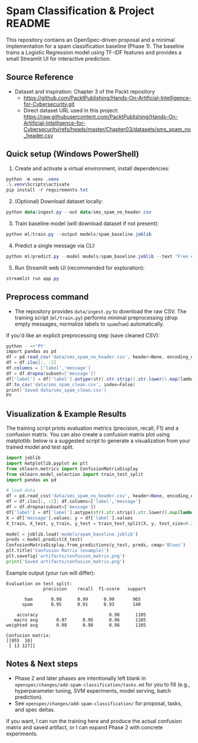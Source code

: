 # Spam Classification & Project README

This repository contains an OpenSpec-driven proposal and a minimal implementation for a spam classification baseline (Phase 1). The baseline trains a Logistic Regression model using TF-IDF features and provides a small Streamlit UI for interactive prediction.

## Source Reference
- Dataset and inspiration: Chapter 3 of the Packt repository
  - https://github.com/PacktPublishing/Hands-On-Artificial-Intelligence-for-Cybersecurity.git
  - Direct dataset URL used in this project:
    https://raw.githubusercontent.com/PacktPublishing/Hands-On-Artificial-Intelligence-for-Cybersecurity/refs/heads/master/Chapter03/datasets/sms_spam_no_header.csv

## Quick setup (Windows PowerShell)
1. Create and activate a virtual environment, install dependencies:

```powershell
python -m venv .venv
.\.venv\Scripts\activate
pip install -r requirements.txt
```

2. (Optional) Download dataset locally:

```powershell
python data/ingest.py --out data/sms_spam_no_header.csv
```

3. Train baseline model (will download dataset if not present):

```powershell
python ml/train.py --output models/spam_baseline.joblib
```

4. Predict a single message via CLI:

```powershell
python ml/predict.py --model models/spam_baseline.joblib --text "Free entry in 2 a wkly comp to win"
```

5. Run Streamlit web UI (recommended for exploration):

```powershell
streamlit run app.py
```

## Preprocess command
- The repository provides `data/ingest.py` to download the raw CSV. The training script (`ml/train.py`) performs minimal preprocessing (drop empty messages, normalize labels to `spam`/`ham`) automatically.

If you'd like an explicit preprocessing step (save cleaned CSV):

```powershell
python - <<'PY'
import pandas as pd
df = pd.read_csv('data/sms_spam_no_header.csv', header=None, encoding_errors='ignore')
df = df.iloc[:, :2]
df.columns = ['label','message']
df = df.dropna(subset=['message'])
df['label'] = df['label'].astype(str).str.strip().str.lower().map(lambda s: 'spam' if s.startswith('spam') or s == '1' else 'ham')
df.to_csv('data/sms_spam_clean.csv', index=False)
print('Saved data/sms_spam_clean.csv')
PY
```

## Visualization & Example Results

The training script prints evaluation metrics (precision, recall, F1) and a confusion matrix. You can also create a confusion matrix plot using matplotlib: below is a suggested script to generate a visualization from your trained model and test split.

```python
import joblib
import matplotlib.pyplot as plt
from sklearn.metrics import ConfusionMatrixDisplay
from sklearn.model_selection import train_test_split
import pandas as pd

# load data
df = pd.read_csv('data/sms_spam_no_header.csv', header=None, encoding_errors='ignore')
df = df.iloc[:, :2]; df.columns=['label','message']
df = df.dropna(subset=['message'])
df['label'] = df['label'].astype(str).str.strip().str.lower().map(lambda s: 'spam' if s.startswith('spam') or s == '1' else 'ham')
X = df['message'].values; y = df['label'].values
X_train, X_test, y_train, y_test = train_test_split(X, y, test_size=0.2, random_state=42, stratify=y)

model = joblib.load('models/spam_baseline.joblib')
preds = model.predict(X_test)
ConfusionMatrixDisplay.from_predictions(y_test, preds, cmap='Blues')
plt.title('Confusion Matrix (example)')
plt.savefig('artifacts/confusion_matrix.png')
print('Saved artifacts/confusion_matrix.png')
```

Example output (your run will differ):

```
Evaluation on test split:
              precision    recall  f1-score   support

       ham       0.98      0.99      0.99       965
      spam       0.95      0.91      0.93       140

    accuracy                           0.98      1105
   macro avg       0.97      0.95      0.96      1105
weighted avg       0.98      0.98      0.98      1105

Confusion matrix:
[[955  10]
 [ 13 127]]
```

## Notes & Next steps
- Phase 2 and later phases are intentionally left blank in `openspec/changes/add-spam-classification/tasks.md` for you to fill (e.g., hyperparameter tuning, SVM experiments, model serving, batch prediction).
- See `openspec/changes/add-spam-classification/` for proposal, tasks, and spec deltas.

If you want, I can run the training here and produce the actual confusion matrix and saved artifact, or I can expand Phase 2 with concrete experiments.
